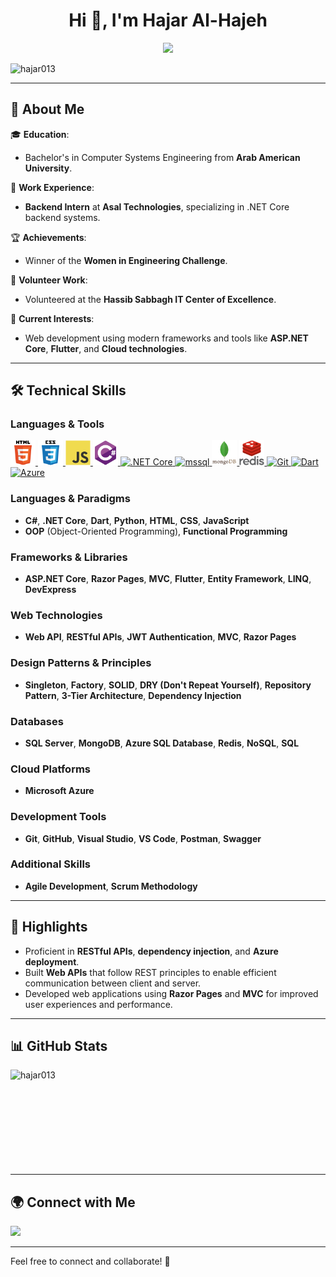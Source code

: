 <h1 align="center">Hi 👋, I'm Hajar Al-Hajeh</h1>  


<p align="center">
  <img src="https://readme-typing-svg.herokuapp.com/?lines=Software%20Engineer;Web%20Developer&font=Fira%20Code&center=true&width=440&height=45&color=006400&vCenter=true&size=22">
</p>

<p align="left"> 
  <img src="https://komarev.com/ghpvc/?username=hajar013&label=Profile%20views&color=0e75b6&style=flat" alt="hajar013" /> 
</p>  

---

## 🌟 About Me  

🎓 **Education**:  
- Bachelor's in Computer Systems Engineering from **Arab American University**.  

💼 **Work Experience**:  
- **Backend Intern** at **Asal Technologies**, specializing in .NET Core backend systems.  

🏆 **Achievements**:  
- Winner of the **Women in Engineering Challenge**.

🤝 **Volunteer Work**:  
- Volunteered at the **Hassib Sabbagh IT Center of Excellence**.

🚀 **Current Interests**:  
- Web development using modern frameworks and tools like **ASP.NET Core**, **Flutter**, and **Cloud technologies**.

---

## 🛠️ Technical Skills  

### Languages & Tools  
<p align="left">  
  <a href="https://www.w3.org/html/" target="_blank" rel="noreferrer">  
    <img src="https://raw.githubusercontent.com/devicons/devicon/master/icons/html5/html5-original-wordmark.svg" alt="HTML" width="40" height="40" />  
  </a>  
  <a href="https://www.w3schools.com/css/" target="_blank" rel="noreferrer">  
    <img src="https://raw.githubusercontent.com/devicons/devicon/master/icons/css3/css3-original-wordmark.svg" alt="CSS" width="40" height="40" />  
  </a>  
  <a href="https://www.javascript.com/" target="_blank" rel="noreferrer">  
    <img src="https://raw.githubusercontent.com/devicons/devicon/master/icons/javascript/javascript-original.svg" alt="JavaScript" width="40" height="40" />  
  </a>  
  <a href="https://learn.microsoft.com/en-us/dotnet/csharp/" target="_blank" rel="noreferrer">  
    <img src="https://raw.githubusercontent.com/devicons/devicon/master/icons/csharp/csharp-original.svg" alt="C#" width="40" height="40" />  
  </a>  
  <a href="https://dotnet.microsoft.com/" target="_blank" rel="noreferrer">  
    <img src="https://cdn.jsdelivr.net/gh/devicons/devicon/icons/dot-net/dot-net-plain-wordmark.svg" height="40" alt=".NET Core" />  
  </a>  
  <a href="https://www.microsoft.com/en-us/sql-server" target="_blank" rel="noreferrer">  
    <img src="https://www.svgrepo.com/show/303229/microsoft-sql-server-logo.svg" alt="mssql" width="40" height="40"/>  
  </a>  
  <a href="https://www.mongodb.com/" target="_blank" rel="noreferrer">  
    <img src="https://raw.githubusercontent.com/devicons/devicon/master/icons/mongodb/mongodb-original-wordmark.svg" alt="MongoDB" width="40" height="40" />  
  </a>  
  <a href="https://redis.io" target="_blank" rel="noreferrer">  
    <img src="https://raw.githubusercontent.com/devicons/devicon/master/icons/redis/redis-original-wordmark.svg" alt="redis" width="40" height="40"/>  
  </a>  
  <a href="https://git-scm.com/" target="_blank" rel="noreferrer">  
    <img src="https://www.vectorlogo.zone/logos/git-scm/git-scm-icon.svg" alt="Git" width="40" height="40" />  
  </a>  
  <a href="https://dart.dev" target="_blank" rel="noreferrer">  
    <img src="https://www.vectorlogo.zone/logos/dartlang/dartlang-icon.svg" alt="Dart" width="40" height="40" />  
  </a>  
  <a href="https://azure.microsoft.com/en-in/" target="_blank" rel="noreferrer">  
    <img src="https://www.vectorlogo.zone/logos/microsoft_azure/microsoft_azure-icon.svg" alt="Azure" width="40" height="40" />  
  </a>  
</p>  

### Languages & Paradigms  
- **C#**, **.NET Core**, **Dart**, **Python**, **HTML**, **CSS**, **JavaScript**  
- **OOP** (Object-Oriented Programming), **Functional Programming**

### Frameworks & Libraries  
- **ASP.NET Core**, **Razor Pages**, **MVC**, **Flutter**, **Entity Framework**, **LINQ**, **DevExpress**

### Web Technologies  
- **Web API**, **RESTful APIs**, **JWT Authentication**, **MVC**, **Razor Pages**

### Design Patterns & Principles  
- **Singleton**, **Factory**, **SOLID**, **DRY (Don't Repeat Yourself)**, **Repository Pattern**, **3-Tier Architecture**, **Dependency Injection**

### Databases  
- **SQL Server**, **MongoDB**, **Azure SQL Database**, **Redis**, **NoSQL**, **SQL**

### Cloud Platforms  
- **Microsoft Azure**

### Development Tools  
- **Git**, **GitHub**, **Visual Studio**, **VS Code**, **Postman**, **Swagger**

### Additional Skills  
- **Agile Development**, **Scrum Methodology**

---

## 🌱 Highlights  
- Proficient in **RESTful APIs**, **dependency injection**, and **Azure deployment**.  
- Built **Web APIs** that follow REST principles to enable efficient communication between client and server.  
- Developed web applications using **Razor Pages** and **MVC** for improved user experiences and performance.

---

## 📊 GitHub Stats  
<p><img align="left" src="https://github-readme-stats.vercel.app/api/top-langs?username=hajar013&show_icons=true&locale=en&layout=compact" alt="hajar013" /></p><br><br><br><br><br><br><br><br><br>  

---


## 🌍 Connect with Me  

<a href="https://www.linkedin.com/in/hajaralhajeh/" target="_blank"><img src="https://img.shields.io/badge/-Hajar%20Alhajeh-0077B5?style=for-the-badge&logo=Linkedin&logoColor=white"/></a>

---


Feel free to connect and collaborate! 🌟
